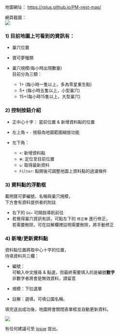 
地圖網址： <https://rplus.github.io/PM-nest-map/>

網頁截圖：  
![](https://i.imgur.com/KqBbiJ3.png)

### 1) 目前地圖上可看到的資訊有：

* 巢穴位置
* 寶可夢種類
* 巢穴規模(每小時出現數量)  
  目前分為三類：

  * 1+ (每小時一隻以上，多為零星重生點)
  * 5+ (每小時五隻以上，小型巢穴)
  * 15+(每小時15隻以上，大型巢穴)


### 2) 控制按鈕介紹

* 正中心十字： 當前位置 & 新增資料點的位置
* 左上角 `+` `-` 按鈕為地圖範圍縮放功能
* 左下角：

  * `+`: 新增資料點
  * `⦿`: 定位至目前位置
  * `↻`: 取得最新資料
  * `Filter`: 點開後可調整地圖上資料點的過濾條件

### 3) 資料點的浮動框

載明寶可夢編號、名稱與巢穴規模，  
下方會有資料提供者的附註

* 右下的 `Go↗️` 可開啟導航前往
* 若覺得巢穴資訊有誤，可點左下的 `修正拳` 進行修正，  
  若需要刪除，可在註解欄裡註明需要刪除，將手動修正


### 4) 新增/更新資料點

資料點位置將取中心十字的位置，  
待填資料共三欄：

* 編號：  
  可輸入中文搜尋 & 點選，但最終需要填入的是編號**數字**  
  非數字者將會是無效資料，請留意

* 規模：下拉選單
* 註解：選填，可填公園名稱、

填完送出成功後，地圖將會關閉表單框並自動更新資料。

![](https://i.imgur.com/arRhjbh.png)


有任何建議可至 [issue](https://github.com/Rplus/PM-nest-map/issues) 提出。
